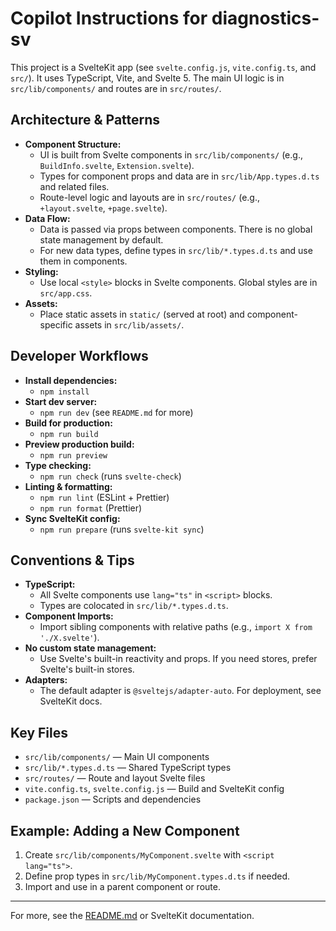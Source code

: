 # Copilot Instructions for diagnostics-sv

This project is a SvelteKit app (see `svelte.config.js`, `vite.config.ts`, and `src/`). It uses TypeScript, Vite, and Svelte 5. The main UI logic is in `src/lib/components/` and routes are in `src/routes/`.

## Architecture & Patterns

- **Component Structure:**
  - UI is built from Svelte components in `src/lib/components/` (e.g., `BuildInfo.svelte`, `Extension.svelte`).
  - Types for component props and data are in `src/lib/App.types.d.ts` and related files.
  - Route-level logic and layouts are in `src/routes/` (e.g., `+layout.svelte`, `+page.svelte`).
- **Data Flow:**
  - Data is passed via props between components. There is no global state management by default.
  - For new data types, define types in `src/lib/*.types.d.ts` and use them in components.
- **Styling:**
  - Use local `<style>` blocks in Svelte components. Global styles are in `src/app.css`.
- **Assets:**
  - Place static assets in `static/` (served at root) and component-specific assets in `src/lib/assets/`.

## Developer Workflows

- **Install dependencies:**
  - `npm install`
- **Start dev server:**
  - `npm run dev` (see `README.md` for more)
- **Build for production:**
  - `npm run build`
- **Preview production build:**
  - `npm run preview`
- **Type checking:**
  - `npm run check` (runs `svelte-check`)
- **Linting & formatting:**
  - `npm run lint` (ESLint + Prettier)
  - `npm run format` (Prettier)
- **Sync SvelteKit config:**
  - `npm run prepare` (runs `svelte-kit sync`)

## Conventions & Tips

- **TypeScript:**
  - All Svelte components use `lang="ts"` in `<script>` blocks.
  - Types are colocated in `src/lib/*.types.d.ts`.
- **Component Imports:**
  - Import sibling components with relative paths (e.g., `import X from './X.svelte'`).
- **No custom state management:**
  - Use Svelte's built-in reactivity and props. If you need stores, prefer Svelte's built-in stores.
- **Adapters:**
  - The default adapter is `@sveltejs/adapter-auto`. For deployment, see SvelteKit docs.

## Key Files

- `src/lib/components/` — Main UI components
- `src/lib/*.types.d.ts` — Shared TypeScript types
- `src/routes/` — Route and layout Svelte files
- `vite.config.ts`, `svelte.config.js` — Build and SvelteKit config
- `package.json` — Scripts and dependencies

## Example: Adding a New Component

1. Create `src/lib/components/MyComponent.svelte` with `<script lang="ts">`.
2. Define prop types in `src/lib/MyComponent.types.d.ts` if needed.
3. Import and use in a parent component or route.

---

For more, see the [README.md](../README.md) or SvelteKit documentation.
